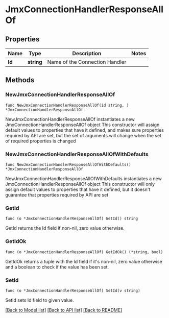 # JmxConnectionHandlerResponseAllOf

## Properties

Name | Type | Description | Notes
------------ | ------------- | ------------- | -------------
**Id** | **string** | Name of the Connection Handler | 

## Methods

### NewJmxConnectionHandlerResponseAllOf

`func NewJmxConnectionHandlerResponseAllOf(id string, ) *JmxConnectionHandlerResponseAllOf`

NewJmxConnectionHandlerResponseAllOf instantiates a new JmxConnectionHandlerResponseAllOf object
This constructor will assign default values to properties that have it defined,
and makes sure properties required by API are set, but the set of arguments
will change when the set of required properties is changed

### NewJmxConnectionHandlerResponseAllOfWithDefaults

`func NewJmxConnectionHandlerResponseAllOfWithDefaults() *JmxConnectionHandlerResponseAllOf`

NewJmxConnectionHandlerResponseAllOfWithDefaults instantiates a new JmxConnectionHandlerResponseAllOf object
This constructor will only assign default values to properties that have it defined,
but it doesn't guarantee that properties required by API are set

### GetId

`func (o *JmxConnectionHandlerResponseAllOf) GetId() string`

GetId returns the Id field if non-nil, zero value otherwise.

### GetIdOk

`func (o *JmxConnectionHandlerResponseAllOf) GetIdOk() (*string, bool)`

GetIdOk returns a tuple with the Id field if it's non-nil, zero value otherwise
and a boolean to check if the value has been set.

### SetId

`func (o *JmxConnectionHandlerResponseAllOf) SetId(v string)`

SetId sets Id field to given value.



[[Back to Model list]](../README.md#documentation-for-models) [[Back to API list]](../README.md#documentation-for-api-endpoints) [[Back to README]](../README.md)


